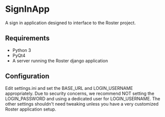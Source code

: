 SignInApp
=========

A sign in application designed to interface to the Roster project.

Requirements
------------
- Python 3
- PyQt4
- A server running the Roster django application

Configuration
-------------
Edit settings.ini and set the BASE\_URL and LOGIN\_USERNAME appropriately.
Due to security concerns, we recommend NOT setting the LOGIN\_PASSWORD and
using a dedicated user for LOGIN\_USERNAME.
The other settings shouldn't need tweaking unless you have a very customized
Roster application setup.
